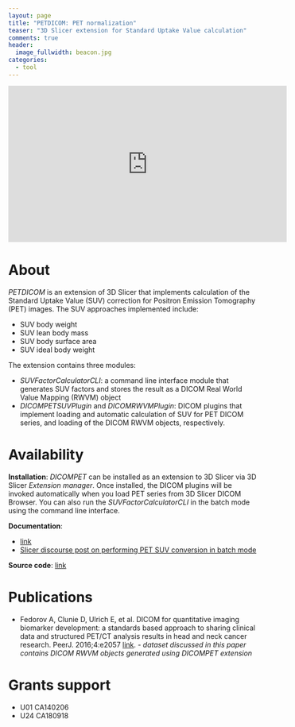 ```yaml
---
layout: page
title: "PETDICOM: PET normalization"
teaser: "3D Slicer extension for Standard Uptake Value calculation"
comments: true
header:
  image_fullwidth: beacon.jpg
categories:
  - tool
---
```


<iframe width="560" height="315" src="https://www.youtube.com/embed/5JS-fDdG14k?rel=0" frameborder="0" allow="autoplay; encrypted-media" allowfullscreen></iframe>

# About

_PETDICOM_ is an extension of 3D Slicer that implements calculation of the Standard Uptake Value (SUV) correction for Positron Emission Tomography (PET) images. The SUV approaches implemented include:
* SUV body weight
* SUV lean body mass
* SUV body surface area
* SUV ideal body weight

The extension contains three modules:
* _SUVFactorCalculatorCLI_: a command line interface module that generates SUV factors and stores the result as a DICOM Real World Value Mapping (RWVM) object
* _DICOMPETSUVPlugin_ and _DICOMRWVMPlugin_: DICOM plugins that implement loading and automatic calculation of SUV for PET DICOM series, and loading of the DICOM RWVM objects, respectively.

# Availability

**Installation**: _DICOMPET_ can be installed as an extension to 3D Slicer via 3D Slicer _Extension manager_. Once installed, the DICOM plugins will be invoked automatically when you load PET series from 3D Slicer DICOM Browser. You can also run the _SUVFactorCalculatorCLI_ in the batch mode using the command line interface.

**Documentation**: 
* [link](https://www.slicer.org/wiki/Documentation/Nightly/Extensions/PETDICOM)
* [Slicer discourse post on performing PET SUV conversion in batch mode](https://discourse.slicer.org/t/pet-suv-factor-and-rescale-slope/7355/)

**Source code**: [link](https://github.com/QIICR/Slicer-PETDICOMExtension)


# Publications

* Fedorov A, Clunie D, Ulrich E, et al. DICOM for quantitative imaging biomarker development: a standards based approach to sharing clinical data and structured PET/CT analysis results in head and neck cancer research. PeerJ. 2016;4:e2057 [link](http://dx.doi.org/10.7717/peerj.2057). - _dataset discussed in this paper contains DICOM RWVM objects generated using DICOMPET extension_

# Grants support

* U01 CA140206
* U24 CA180918
